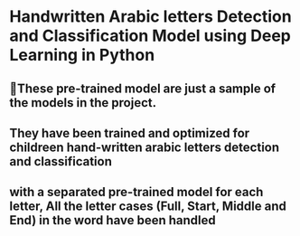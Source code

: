 # Handwritten Arabic letters Detection and Classification Model using Deep Learning in Python

## 📌These pre-trained model are just a sample of the models in the project.

## They have been trained and optimized for childreen hand-written arabic letters detection and classification 

## with a separated pre-trained model for each letter, All the letter cases (Full, Start, Middle and End) in the word have been handled
